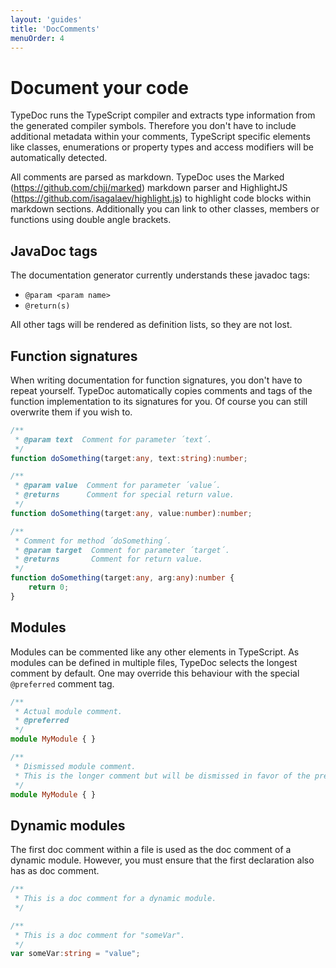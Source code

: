 ```yaml
---
layout: 'guides'
title: 'DocComments'
menuOrder: 4 
---
```


# Document your code

TypeDoc runs the TypeScript compiler and extracts type information from the generated compiler symbols.
Therefore you don't have to include additional metadata within your comments, TypeScript specific elements
like classes, enumerations or property types and access modifiers will be automatically detected.

All comments are parsed as markdown. TypeDoc uses the Marked (https://github.com/chjj/marked) markdown parser
and HighlightJS (https://github.com/isagalaev/highlight.js) to highlight code blocks within markdown sections.
Additionally you can link to other classes, members or functions using double angle brackets.


## JavaDoc tags

The documentation generator currently understands these javadoc tags:

 * ```@param <param name>```
 * ```@return(s)```

All other tags will be rendered as definition lists, so they are not lost.


## Function signatures

When writing documentation for function signatures, you don't have to repeat yourself. TypeDoc automatically
copies comments and tags of the function implementation to its signatures for you. Of course you can still
overwrite them if you wish to.

```typescript
/**
 * @param text  Comment for parameter ´text´.
 */
function doSomething(target:any, text:string):number;

/**
 * @param value  Comment for parameter ´value´.
 * @returns      Comment for special return value.
 */
function doSomething(target:any, value:number):number;

/**
 * Comment for method ´doSomething´.
 * @param target  Comment for parameter ´target´.
 * @returns       Comment for return value.
 */
function doSomething(target:any, arg:any):number {
    return 0;
}
```


## Modules

Modules can be commented like any other elements in TypeScript. As modules can be defined in multiple
files, TypeDoc selects the longest comment by default. One may override this behaviour with the special
`@preferred` comment tag.

```typescript
/**
 * Actual module comment.
 * @preferred
 */
module MyModule { }
```

```typescript
/**
 * Dismissed module comment.
 * This is the longer comment but will be dismissed in favor of the preferred comment.
 */
module MyModule { }
```


## Dynamic modules

The first doc comment within a file is used as the doc comment of a dynamic module. However, you must
ensure that the first declaration also has as doc comment.

```typescript
/**
 * This is a doc comment for a dynamic module.
 */

/**
 * This is a doc comment for "someVar".
 */
var someVar:string = "value";
```